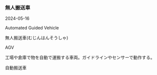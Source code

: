 <article id="無人搬送車">

### 無人搬送車

<p class="st_update_header">2024-05-16</p>
<p class="st_name_header_en">Automated Guided Vehicle</p>
<p class="st_name_header_jp">無人搬送車(むじんはんそうしゃ)</p>
<p class="st_name_header_abbreviation">AGV</p>
<div class="article_explanation">工場や倉庫で物を自動で運搬する車両。ガイドラインやセンサーで動作する。</div>
<p class="st_name_header_synonyms">自動搬送車</p>
</article>
